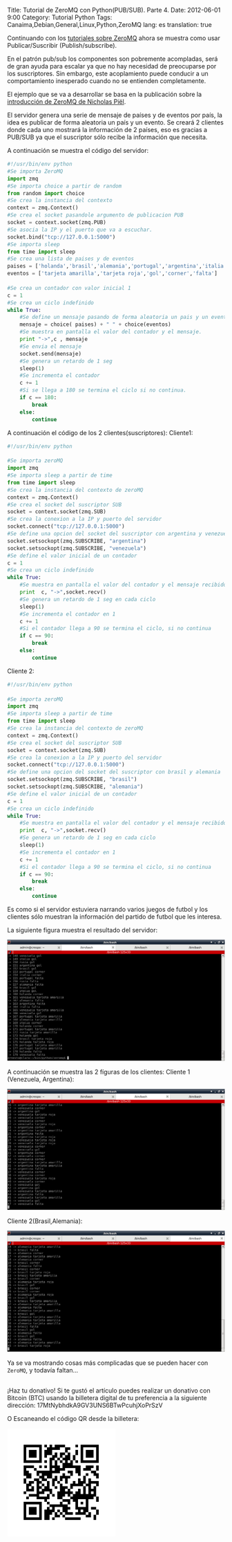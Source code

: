 Title: Tutorial de ZeroMQ con Python(PUB/SUB). Parte 4.
Date: 2012-06-01 9:00 
Category: Tutorial Python
Tags: Canaima,Debian,General,Linux,Python,ZeroMQ
lang: es
translation: true

Continuando con los [tutoriales sobre ZeroMQ](https://www.seraph.to/tag/zeromq.html) ahora se muestra como usar Publicar/Suscribir (Publish/subscribe).

En el patrón pub/sub los componentes son pobremente acompladas, será de gran ayuda para escalar ya que no hay necesidad de preocuparse por los suscriptores.  Sin embargo, este acoplamiento puede conducir a un comportamiento inesperado cuando no se entienden completamente.

El ejemplo que se va a desarrollar se basa en la publicación sobre la [introducción de ZeroMQ de Nicholas Piël](http://nichol.as/zeromq-an-introduction).

El servidor genera una serie de mensaje de países y de eventos por país, la idea es publicar de forma aleatoria un país y un evento. Se creará 2 clientes donde cada uno mostrará la información de 2 países, eso es gracias a PUB/SUB ya que el suscriptor sólo recibe la información que necesita.

A continuación se muestra el código del servidor:

```python
#!/usr/bin/env python
#Se importa ZeroMQ
import zmq
#Se importa choice a partir de random
from random import choice
#Se crea la instancia del contexto
context = zmq.Context()
#Se crea el socket pasandole argumento de publicacion PUB
socket = context.socket(zmq.PUB)
#Se asocia la IP y el puerto que va a escuchar.
socket.bind("tcp://127.0.0.1:5000")
#Se importa sleep
from time import sleep 
#Se crea una lista de paises y de eventos 
paises = ['holanda','brasil','alemania','portugal','argentina','italia','rusia','venezuela']
eventos = ['tarjeta amarilla','tarjeta roja','gol','corner','falta']

#Se crea un contador con valor inicial 1
c = 1
#Se crea un ciclo indefinido
while True:
    #Se define un mensaje pasando de forma aleatoria un pais y un evento
    mensaje = choice( paises) + " " + choice(eventos)
    #Se muestra en pantalla el valor del contador y el mensaje.
    print "->",c , mensaje
    #Se envia el mensaje
    socket.send(mensaje)
    #Se genera un retardo de 1 seg
    sleep(1)
    #Se incrementa el contador
    c += 1
    #Si se llega a 180 se termina el ciclo si no continua.
    if c == 180:
        break
    else:
        continue
```

A continuación el código de los 2 clientes(suscriptores):
Cliente1:
```python
#!/usr/bin/env python

#Se importa zeroMQ
import zmq
#Se importa sleep a partir de time
from time import sleep 
#Se crea la instancia del contexto de zeroMQ
context = zmq.Context()
#Se crea el socket del suscriptor SUB
socket = context.socket(zmq.SUB)
#Se crea la conexion a la IP y puerto del servidor
socket.connect("tcp://127.0.0.1:5000")
#Se define una opcion del socket del suscriptor con argentina y venezuela
socket.setsockopt(zmq.SUBSCRIBE, "argentina")
socket.setsockopt(zmq.SUBSCRIBE, "venezuela")
#Se define el valor inicial de un contador
c = 1 
#Se crea un ciclo indefinido
while True:
    #Se muestra en pantalla el valor del contador y el mensaje recibido
    print  c, "->",socket.recv()
    #Se genera un retardo de 1 seg en cada ciclo
    sleep(1)
    #Se incrementa el contador en 1
    c += 1
    #Si el contador llega a 90 se termina el ciclo, si no continua
    if c == 90:
        break
    else:
        continue
```
Cliente 2:
```python
#!/usr/bin/env python

#Se importa zeroMQ
import zmq
#Se importa sleep a partir de time
from time import sleep 
#Se crea la instancia del contexto de zeroMQ
context = zmq.Context()
#Se crea el socket del suscriptor SUB
socket = context.socket(zmq.SUB)
#Se crea la conexion a la IP y puerto del servidor
socket.connect("tcp://127.0.0.1:5000")
#Se define una opcion del socket del suscriptor con brasil y alemania
socket.setsockopt(zmq.SUBSCRIBE, "brasil")
socket.setsockopt(zmq.SUBSCRIBE, "alemania")
#Se define el valor inicial de un contador
c = 1 
#Se crea un ciclo indefinido
while True:
    #Se muestra en pantalla el valor del contador y el mensaje recibido
    print  c, "->",socket.recv()
    #Se genera un retardo de 1 seg en cada ciclo
    sleep(1)
    #Se incrementa el contador en 1
    c += 1
    #Si el contador llega a 90 se termina el ciclo, si no continua
    if c == 90:
        break
    else:
        continue
```

Es como si el servidor estuviera narrando varios juegos de futbol y los clientes sólo muestran la información del partido de futbol que les interesa.

La siguiente figura muestra el resultado del servidor:

![](./images/tutorialdezeromqconpython4-1.png) 

A continuación se muestra las 2 fíguras de los clientes:
Cliente 1 (Venezuela, Argentina):

![](./images/tutorialdezeromqconpython4-2.png) 

Cliente 2(Brasil,Alemania):

![](./images/tutorialdezeromqconpython4-3.png) 

Ya se va mostrando cosas más complicadas que se pueden hacer con `ZeroMQ`, y todavía faltan...

##  ##
¡Haz tu donativo!
Si te gustó el artículo puedes realizar un donativo con Bitcoin (BTC)
usando la billetera digital de tu preferencia a la siguiente
dirección: 17MtNybhdkA9GV3UNS6BTwPcuhjXoPrSzV

O Escaneando el código QR desde la billetera:

![17MtNybhdkA9GV3UNS6BTwPcuhjXoPrSzV](./images/17MtNybhdkA9GV3UNS6BTwPcuhjXoPrSzV.png)